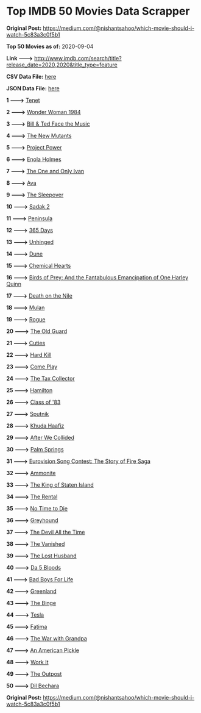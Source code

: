 # Top IMDB 50 Movies Data Scrapper

**Original Post:** https://medium.com/@nishantsahoo/which-movie-should-i-watch-5c83a3c0f5b1

**Top 50 Movies as of:** 2020-09-04

**Link --->** http://www.imdb.com/search/title?release_date=2020,2020&title_type=feature

**CSV Data File:** [here](/Data/data.csv)

**JSON Data File:** [here](/Data/data.json)

**1 --->** [Tenet](https://www.imdb.com/title/tt6723592/?ref_=adv_li_tt)

**2 --->** [Wonder Woman 1984](https://www.imdb.com/title/tt7126948/?ref_=adv_li_tt)

**3 --->** [Bill & Ted Face the Music](https://www.imdb.com/title/tt1086064/?ref_=adv_li_tt)

**4 --->** [The New Mutants](https://www.imdb.com/title/tt4682266/?ref_=adv_li_tt)

**5 --->** [Project Power](https://www.imdb.com/title/tt7550000/?ref_=adv_li_tt)

**6 --->** [Enola Holmes](https://www.imdb.com/title/tt7846844/?ref_=adv_li_tt)

**7 --->** [The One and Only Ivan](https://www.imdb.com/title/tt3661394/?ref_=adv_li_tt)

**8 --->** [Ava](https://www.imdb.com/title/tt8784956/?ref_=adv_li_tt)

**9 --->** [The Sleepover](https://www.imdb.com/title/tt10888708/?ref_=adv_li_tt)

**10 --->** [Sadak 2](https://www.imdb.com/title/tt7886848/?ref_=adv_li_tt)

**11 --->** [Peninsula](https://www.imdb.com/title/tt8850222/?ref_=adv_li_tt)

**12 --->** [365 Days](https://www.imdb.com/title/tt10886166/?ref_=adv_li_tt)

**13 --->** [Unhinged](https://www.imdb.com/title/tt10059518/?ref_=adv_li_tt)

**14 --->** [Dune](https://www.imdb.com/title/tt1160419/?ref_=adv_li_tt)

**15 --->** [Chemical Hearts](https://www.imdb.com/title/tt5843876/?ref_=adv_li_tt)

**16 --->** [Birds of Prey: And the Fantabulous Emancipation of One Harley Quinn](https://www.imdb.com/title/tt7713068/?ref_=adv_li_tt)

**17 --->** [Death on the Nile](https://www.imdb.com/title/tt7657566/?ref_=adv_li_tt)

**18 --->** [Mulan](https://www.imdb.com/title/tt4566758/?ref_=adv_li_tt)

**19 --->** [Rogue](https://www.imdb.com/title/tt11576124/?ref_=adv_li_tt)

**20 --->** [The Old Guard](https://www.imdb.com/title/tt7556122/?ref_=adv_li_tt)

**21 --->** [Cuties](https://www.imdb.com/title/tt9196192/?ref_=adv_li_tt)

**22 --->** [Hard Kill](https://www.imdb.com/title/tt11656172/?ref_=adv_li_tt)

**23 --->** [Come Play](https://www.imdb.com/title/tt8004664/?ref_=adv_li_tt)

**24 --->** [The Tax Collector](https://www.imdb.com/title/tt8461224/?ref_=adv_li_tt)

**25 --->** [Hamilton](https://www.imdb.com/title/tt8503618/?ref_=adv_li_tt)

**26 --->** [Class of '83](https://www.imdb.com/title/tt10230422/?ref_=adv_li_tt)

**27 --->** [Sputnik](https://www.imdb.com/title/tt11905962/?ref_=adv_li_tt)

**28 --->** [Khuda Haafiz](https://www.imdb.com/title/tt7363104/?ref_=adv_li_tt)

**29 --->** [After We Collided](https://www.imdb.com/title/tt10362466/?ref_=adv_li_tt)

**30 --->** [Palm Springs](https://www.imdb.com/title/tt9484998/?ref_=adv_li_tt)

**31 --->** [Eurovision Song Contest: The Story of Fire Saga](https://www.imdb.com/title/tt8580274/?ref_=adv_li_tt)

**32 --->** [Ammonite](https://www.imdb.com/title/tt7983894/?ref_=adv_li_tt)

**33 --->** [The King of Staten Island](https://www.imdb.com/title/tt9686708/?ref_=adv_li_tt)

**34 --->** [The Rental](https://www.imdb.com/title/tt10003008/?ref_=adv_li_tt)

**35 --->** [No Time to Die](https://www.imdb.com/title/tt2382320/?ref_=adv_li_tt)

**36 --->** [Greyhound](https://www.imdb.com/title/tt6048922/?ref_=adv_li_tt)

**37 --->** [The Devil All the Time](https://www.imdb.com/title/tt7395114/?ref_=adv_li_tt)

**38 --->** [The Vanished](https://www.imdb.com/title/tt9794630/?ref_=adv_li_tt)

**39 --->** [The Lost Husband](https://www.imdb.com/title/tt4257940/?ref_=adv_li_tt)

**40 --->** [Da 5 Bloods](https://www.imdb.com/title/tt9777644/?ref_=adv_li_tt)

**41 --->** [Bad Boys For Life](https://www.imdb.com/title/tt1502397/?ref_=adv_li_tt)

**42 --->** [Greenland](https://www.imdb.com/title/tt7737786/?ref_=adv_li_tt)

**43 --->** [The Binge](https://www.imdb.com/title/tt10994688/?ref_=adv_li_tt)

**44 --->** [Tesla](https://www.imdb.com/title/tt5259822/?ref_=adv_li_tt)

**45 --->** [Fatima](https://www.imdb.com/title/tt2197936/?ref_=adv_li_tt)

**46 --->** [The War with Grandpa](https://www.imdb.com/title/tt4532038/?ref_=adv_li_tt)

**47 --->** [An American Pickle](https://www.imdb.com/title/tt9059704/?ref_=adv_li_tt)

**48 --->** [Work It](https://www.imdb.com/title/tt10276470/?ref_=adv_li_tt)

**49 --->** [The Outpost](https://www.imdb.com/title/tt3833480/?ref_=adv_li_tt)

**50 --->** [Dil Bechara](https://www.imdb.com/title/tt8110330/?ref_=adv_li_tt)

**Original Post:** https://medium.com/@nishantsahoo/which-movie-should-i-watch-5c83a3c0f5b1
